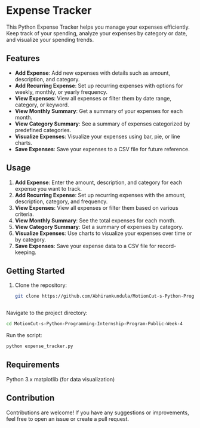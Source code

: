 # Expense Tracker

This Python Expense Tracker helps you manage your expenses efficiently. Keep track of your spending, analyze your expenses by category or date, and visualize your spending trends.

## Features

- **Add Expense**: Add new expenses with details such as amount, description, and category.
- **Add Recurring Expense**: Set up recurring expenses with options for weekly, monthly, or yearly frequency.
- **View Expenses**: View all expenses or filter them by date range, category, or keyword.
- **View Monthly Summary**: Get a summary of your expenses for each month.
- **View Category Summary**: See a summary of expenses categorized by predefined categories.
- **Visualize Expenses**: Visualize your expenses using bar, pie, or line charts.
- **Save Expenses**: Save your expenses to a CSV file for future reference.

## Usage

1. **Add Expense**: Enter the amount, description, and category for each expense you want to track.
2. **Add Recurring Expense**: Set up recurring expenses with the amount, description, category, and frequency.
3. **View Expenses**: View all expenses or filter them based on various criteria.
4. **View Monthly Summary**: See the total expenses for each month.
5. **View Category Summary**: Get a summary of expenses by category.
6. **Visualize Expenses**: Use charts to visualize your expenses over time or by category.
7. **Save Expenses**: Save your expense data to a CSV file for record-keeping.

## Getting Started

1. Clone the repository:

   ```bash
   git clone https://github.com/Abhiramkundula/MotionCut-s-Python-Programming-Internship-Program-Public-Week-4.git



Navigate to the project directory:
```bash
cd MotionCut-s-Python-Programming-Internship-Program-Public-Week-4
```

Run the script:
```bash
python expense_tracker.py
```


## Requirements
Python 3.x
matplotlib (for data visualization)

## Contribution
Contributions are welcome! If you have any suggestions or improvements, feel free to open an issue or create a pull request.
